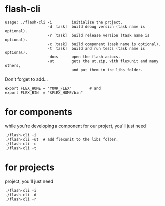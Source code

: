 flash-cli
=========

```
usage: ./flash-cli -i         initialize the project.
                   -d [task]  build debug version (task name is optional).
                   -r [task]  build release version (task name is optional).
                   -c [task]  build component (task name is optional).
                   -t [task]  build and run tests (task name is optional).
                   -docs      open the flash asdocs.
                   -ut        gets the ut.zip, with flexunit and many others,
                              and put them in the libs folder.
``` 

Don't forget to add...

``` 
export FLEX_HOME = "YOUR_FLEX"        # and 
export FLEX_BIN  = "$FLEX_HOME/bin"
```

for components
=========

while you're developing a component for our project, you'll just need

```
./flash-cli -i
./flash-cli -ut  # add flexunit to the libs folder.
./flash-cli -c 
./flash-cli -t 
```

for projects
=========

project, you'll just need
```
./flash-cli -i
./flash-cli -d
./flash-cli -r
```
